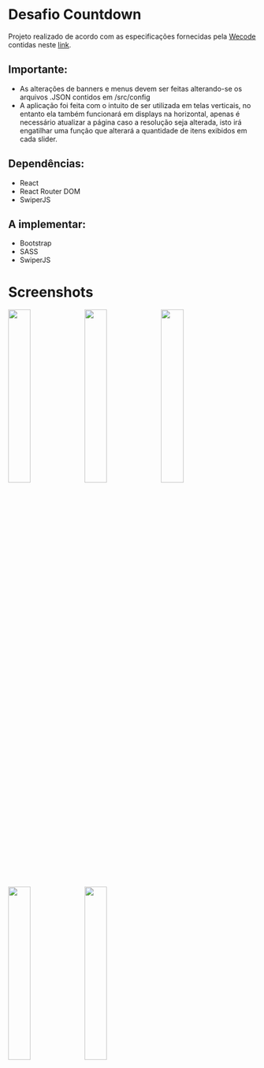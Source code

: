 <h1> Desafio Countdown</h1>


<p> Projeto realizado de acordo com as especificações fornecidas pela <a href='https://www.wecode.digital/' target='_blank'>Wecode</a> contidas neste <a href='https://opaque-friend-39e.notion.site/Fase-2-processo-seletivo-Dev-Front-End-d99468cbeefa4bb9a42886264b960d03' target="_blank"> link</a>. </p>
<h2> Importante: </h2>
<ul>
  <li> As alterações de banners e menus devem ser feitas alterando-se os arquivos .JSON contidos em /src/config </li>
  <li> A aplicação foi feita com o intuito de ser utilizada em telas verticais, no entanto ela também funcionará em displays na horizontal, apenas é necessário atualizar a página caso a resolução seja alterada, isto irá engatilhar uma função que alterará a quantidade de itens exibidos em cada slider. </li>
</ul>

<h2> Dependências: </h2>
<ul>
  <li> React</li>
  <li> React Router DOM </li>
  <li> SwiperJS </li>
</ul>

<h2> A implementar: </h2>
<ul>
  <li> Bootstrap </li>
  <li> SASS </li>
  <li> SwiperJS </li>
</ul>

<h1> Screenshots </h1>

<img src="https://user-images.githubusercontent.com/65919238/189569703-ca223dcc-434b-49f1-bc09-50d240350f73.png" width="30%" height='30%'/>&nbsp;<img src="https://user-images.githubusercontent.com/65919238/189569707-04924689-b0f7-40d7-877a-db8d5ad497c1.png" width="30%" height='30%'/>&nbsp;<img src="https://user-images.githubusercontent.com/65919238/189569708-a669c9a2-e286-4abe-afe3-ceaa4f5d26c8.png" width="30%" height='30%'/>&nbsp;&nbsp;<img src="https://user-images.githubusercontent.com/65919238/189569713-c0204fdd-d72c-45db-a1e7-3ce3c0e0cbca.png" width="30%" height='30%'/>&nbsp;<img src="https://user-images.githubusercontent.com/65919238/189569715-04089d4a-da27-44b7-a21b-b7d4c4fbcef1.png" width="30%" height='30%'/>

&nbsp;

